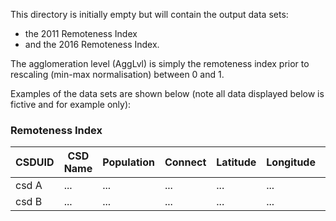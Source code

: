 This directory is initially empty but will contain the output data sets:
 * the 2011 Remoteness Index
 * and the 2016 Remoteness Index.

The agglomeration level (AggLvl) is simply the remoteness index prior to
rescaling (min-max normalisation) between 0 and 1.

Examples of the data sets are shown below
(note all data displayed below is fictive and for example only):

### Remoteness Index
| CSDUID   | CSD Name | Population | Connect | Latitude   | Longitude | AggLvl |
| ---      | ---      | ---        | ---     | ---        | ---       | ---    |
| csd A    | ...      | ...        | ...     | ...        | ...       | ...    |
| csd B    | ...      | ...        | ...     | ...        | ...       | ...    |
